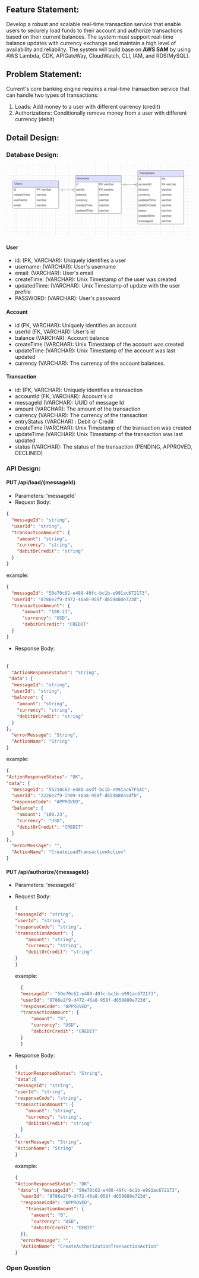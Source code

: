 ## Feature Statement:
Develop a robust and scalable real-time transaction service 
that enable users to securely load funds to their account and authorize 
transactions based on their current balances. The system must support real-time balance updates with currency exchange
and maintain a high level of availability and reliability. The system will build base on **AWS SAM** by using AWS Lambda,
CDK, APIGateWay, CloudWatch, CLI, IAM, and RDS(MySQL).

## Problem Statement:
Current's core banking engine requires a real-time transaction service that can handle
two types of transactions:
1) Loads: Add money to a user with different currency (credit)
2) Authorizations: Conditionally remove money from a user with different currency (debit)

## Detail Design:
### Database Design:

![img.png](Images/dbdesign.png)

#### User
* id: (PK, VARCHAR): Uniquely identifies a user
* username: (VARCHAR): User's username
* email: (VARCHAR): User's email
* createTime: (VARCHAR): Unix Timestamp of the user was created
* updatedTime: (VARCHAR): Unix Timestamp of update with the user profile
* PASSWORD: (VARCHAR): User's password

#### Account
* id (PK, VARCHAR): Uniquely identifies an account
* userId (FK, VARCHAR): User's id
* balance (VARCHAR): Account balance
* createTime (VARCHAR): Unix Timestamp of the account was created
* updateTime (VARCHAR): Unix Timestamp of the account was last updated
* currency (VARCHAR): The currency of the account balances.

#### Transaction
* id: (PK, VARCHAR): Uniquely identifies a transaction
* accountId (FK, VARCHAR): Account's id
* messageId (VARCHAR): UUID of message Id
* amount (VARCHAR): The amount of the transaction
* currency (VARCHAR): The currency of the transaction
* entryStatus (VARCHAR) : Debit or Credit
* createTime (VARCHAR): Unix Timestamp of the transaction was created
* updateTime (VARCHAR): Unix Timestamp of the transaction was last updated
* status (VARCHAR): The status of the transaction (PENDING, APPROVED, DECLINED)

### API Design:
#### PUT /api/load/{messageId}
* Parameters: 'messageId'
* Request Body:

```json
{
  "messageId": "string",
  "userId": "string",
  "transactionAmount": {
    "amount": "string",
    "currency": "string",
    "debitOrCredit": "string"
  }
}
```
example:
```json 
{
  "messageId": "50e70c62-e480-49fc-bc1b-e991ac672173",
  "userId": "8786e2f9-d472-46a8-958f-d659880e723d",
  "transactionAmount": {
      "amount": "100.23",
      "currency": "USD",
      "debitOrCredit": "CREDIT"
  }
}
```

* Response Body:

```json
 
{
  "ActionResponseStatus": "String",
 "data": {
  "messageId": "string",
  "userId": "string",
  "balance": {
    "amount": "string",
    "currency": "string",
    "debitOrCredit": "string"
  }
},
  "errorMessage": "String",
  "ActionName": "String"
}
```
example: 
```json
{
"ActionResponseStatus": "OK",
"data": {
  "messageId": "55210c62-e480-asdf-bc1b-e991ac67FSAC",
  "userId": "2226e2f9-ih09-46a8-958f-d659880asdfD",
  "responseCode": "APPROVED",
  "balance": {
    "amount": "100.23",
    "currency": "USD",
    "debitOrCredit": "CREDIT"
  }
},
  "errorMessage": "",
  "ActionName": "CreateLoadTransactionAction"
}
```

#### PUT /api/authorize/{messageId}

* Parameters: 'messageId'
* Request Body:
    
    ```json
    {
    "messageId": "string",
    "userId": "string",
  "responseCode": "string",
    "transactionAmount": {
        "amount": "string",
        "currency": "string",
        "debitOrCredit": "string"
    }
    }
    ```
  example: 
  ```json
    {
    "messageId": "50e70c62-e480-49fc-bc1b-e991ac672173",
    "userId": "8786e2f9-d472-46a8-958f-d659880e723d",
    "responseCode": "APPROVED",
    "transactionAmount": {
        "amount": "0",
        "currency": "USD",
        "debitOrCredit": "CREDIT"
    }
    }
    ```

* Response Body:
    ```json
    {
  "ActionResponseStatus": "String",
   "data":{ 
  "messageId": "string",
    "userId": "string",
  "responseCode": "string",
    "transactionAmount": {
        "amount": "string",
        "currency": "string",
        "debitOrCredit": "string"
      }
  },
  "errorMessage": "String",
    "ActionName": "String"
   }
    ```
  
  example:
  ```json
  {
  "ActionResponseStatus": "OK",
   "data":{ "messageId": "50e70c62-e480-49fc-bc1b-e991ac672173",
    "userId": "8786e2f9-d472-46a8-958f-d659880e723d",
    "responseCode": "APPROVED",
      "transactionAmount": {
        "amount": "0",
        "currency": "USD",
        "debitOrCredit": "DEBIT"
    }},
    "errorMessage": "",
    "ActionName": "CreateAuthorizationTransactionAction"
  }
  ```

### Open Question

